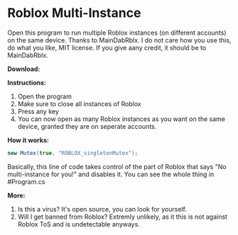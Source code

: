 # Roblox Multi-Instance
Open this program to run multiple Roblox instances (on different accounts) on the same device. Thanks to MainDabRblx.
I do not care how you use this, do what you like, MIT license. If you give aany credit, it should be to MainDabRblx.

**Download:**
  

**Instructions:**
1. Open the program
2. Make sure to close all instances of Roblox
3. Press any key
4. You can now open as many Roblox instances as you want on the same device, granted they are on seperate accounts.

**How it works:**
```c#
new Mutex(true, "ROBLOX_singletonMutex");
```
Basically, this line of code takes control of the part of Roblox that says "No multi-instance for you!" and disables it.
You can see the whole thing in #Program.cs
  
**More:**
1. Is this a virus? It's open source, you can look for yourself.
2. Will I get banned from Roblox? Extremly unlikely, as it this is not against Roblox ToS and is undetectable anyways.
